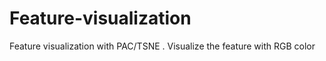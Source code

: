 # Feature-visualization
Feature visualization with PAC/TSNE . Visualize the feature with RGB color 
